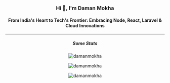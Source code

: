 


<h3 align="center">Hi 👋, I'm Daman Mokha</h1>
<h4 align="center">From India's Heart to Tech's Frontier: Embracing Node, React, Laravel & Cloud Innovations</h4>

<hr />

<h5 align="center">Some Stats</h5>
<p align="center"><img align="center" src="https://github-readme-stats.vercel.app/api/top-langs?username=damanmokha&show_icons=true&locale=en&layout=compact&theme=tokyonight" alt="damanmokha" /></p>

<p align="center"><img align="center" src="https://github-readme-streak-stats.herokuapp.com/?user=damanmokha&theme=tokyonight" alt="damanmokha" /></p>

<p align="center"><img align="center" src="https://github-readme-stats.vercel.app/api?username=damanmokha&show_icons=true&locale=en&theme=tokyonight" alt="damanmokha" /></p>
<!--
**damanmokha/damanmokha** is a ✨ _special_ ✨ repository because its `README.md` (this file) appears on your GitHub profile.

Here are some ideas to get you started:

- 🔭 I’m currently working on ...
- 🌱 I’m currently learning ...
- 👯 I’m looking to collaborate on ...
- 🤔 I’m looking for help with ...
- 💬 Ask me about ...
- 📫 How to reach me: ...
- 😄 Pronouns: ...
- ⚡ Fun fact: ...
-->
